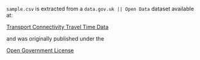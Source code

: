 `sample.csv` is extracted from a `data.gov.uk || Open Data` dataset available at: 

[Transport Connectivity Travel Time Data](https://www.data.gov.uk/dataset/9172c7da-c6b9-49af-9fae-a7df6da12def/transport-connectivity-travel-time-data)

and was originally published under the 

[Open Government License](https://www.nationalarchives.gov.uk/doc/open-government-licence/version/3/)
